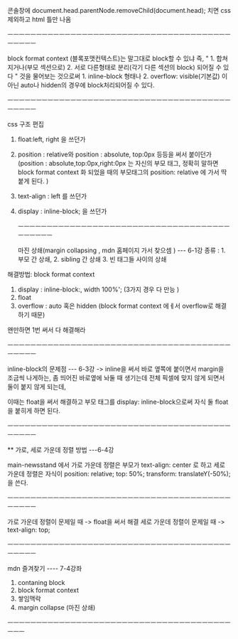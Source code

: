 콘솔창에
document.head.parentNode.removeChild(document.head); 치면
css제외하고 html 틀만 나옴

ㅡㅡㅡㅡㅡㅡㅡㅡㅡㅡㅡㅡㅡㅡㅡㅡㅡㅡㅡㅡㅡㅡㅡㅡㅡㅡㅡㅡㅡㅡㅡㅡㅡㅡㅡㅡㅡㅡㅡㅡㅡㅡㅡㅡ


block format context (블록포맷컨텍스트)는 말그대로 block할 수 있냐 즉,
" 1. 합쳐지거나(부모 섹션으로) 2. 서로 다른형태로 분리(각기 다른 섹션의 block) 되어질 수 있다 "
것을 물어보는 것으로써 1. inline-block 형태나 2. overflow: visible(기본값) 이 아닌 auto나 hidden의
경우에 block처리되어질 수 있다.

ㅡㅡㅡㅡㅡㅡㅡㅡㅡㅡㅡㅡㅡㅡㅡㅡㅡㅡㅡㅡㅡㅡㅡㅡㅡㅡㅡㅡㅡㅡㅡㅡㅡㅡㅡㅡㅡㅡㅡㅡㅡㅡㅡㅡ


css 구조 편집

1. float:left, right 을 쓰던가
2. position : relative와 position : absolute, top:0px 등등을 써서 붙이던가
   (position : absolute,top:0px,right:0px 는 자신의 부모 태그, 정확히 말하면 block format context 화 되었을 때의 부모태그의
   position: relative 에 가서 딱 붙게 된다. )
3. text-align : left 를 쓰던가
4. display : inline-block; 을 쓰던가


   ㅡㅡㅡㅡㅡㅡㅡㅡㅡㅡㅡㅡㅡㅡㅡㅡㅡㅡㅡㅡㅡㅡㅡㅡㅡㅡㅡㅡㅡㅡㅡㅡㅡㅡㅡㅡㅡㅡㅡㅡㅡㅡㅡ
   
   
   마진 상쇄(margin collapsing , mdn 홈페이지 가서 찾으셈 ) --- 6-1강
   종류 : 1. 부모 간 상쇄, 2. sibling 간 상쇄 3. 빈 태그들 사이의 상쇄

해결방법: block format context

1. display : inline-block:, width 100%'; (3가지 경우 다 만능 )
2. float
3. overflow : auto 혹은 hidden
   (block format context 에ㅔ서 overflow로 해결하기 때문)

왠만하면 1번 써서 다 해결해라


ㅡㅡㅡㅡㅡㅡㅡㅡㅡㅡㅡㅡㅡㅡㅡㅡㅡㅡㅡㅡㅡㅡㅡㅡㅡㅡㅡㅡㅡㅡㅡㅡㅡㅡㅡㅡㅡㅡㅡㅡㅡㅡㅡㅡ


inline-block의 문제점 --- 6-3강
-> inline을 써서 바로 옆쪽에 붙이면서 margin을 조금씩 나게하는, 좀 띄어진 바로옆에 놔둘 때 생기는데
전체 픽셀에 맞지 않게 되면서 둘이 붙지 않게 되는데,

이때는 float을 써서 해결하고
부모 태그를 display: inline-block으로써 자식 둘 float을 붙히게 하면 된다.

ㅡㅡㅡㅡㅡㅡㅡㅡㅡㅡㅡㅡㅡㅡㅡㅡㅡㅡㅡㅡㅡㅡㅡㅡㅡㅡㅡㅡㅡㅡㅡㅡㅡㅡㅡㅡㅡㅡㅡㅡㅡㅡㅡㅡ


\*\* 가로, 세로 가운데 정렬 방법 ---6-4강

main-newsstand 에서
가로 가운데 정렬은 부모가 text-align: center 로 하고
세로 가운데 정렬은 자식이
position: relative;
top: 50%;
transform: translateY(-50%); 을 쓴다.

ㅡㅡㅡㅡㅡㅡㅡㅡㅡㅡㅡㅡㅡㅡㅡㅡㅡㅡㅡㅡㅡㅡㅡㅡㅡㅡㅡㅡㅡㅡㅡㅡㅡㅡㅡㅡㅡㅡㅡㅡㅡㅡㅡㅡ


가로 가운데 정렬이 문제일 때 -> float을 써서 해결
세로 가운데 정렬이 문제일 때 -> text-align: top;


ㅡㅡㅡㅡㅡㅡㅡㅡㅡㅡㅡㅡㅡㅡㅡㅡㅡㅡㅡㅡㅡㅡㅡㅡㅡㅡㅡㅡㅡㅡㅡㅡㅡㅡㅡㅡㅡㅡㅡㅡㅡㅡㅡㅡ


mdn 즐겨찾기 ---- 7-4강좌

1. contaning block
2. block format context
3. 쌓임맥락
4. margin collapse (마진 상쇄)

 ㅡㅡㅡㅡㅡㅡㅡㅡㅡㅡㅡㅡㅡㅡㅡㅡㅡㅡㅡㅡㅡㅡㅡㅡㅡㅡㅡㅡㅡㅡㅡㅡㅡㅡㅡㅡㅡㅡㅡㅡㅡㅡ
